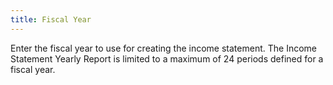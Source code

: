 ```yaml
---
title: Fiscal Year
---
```



Enter the fiscal year to use for creating the income statement. The  Income Statement Yearly Report is limited to a maximum of 24 periods defined  for a fiscal year.
